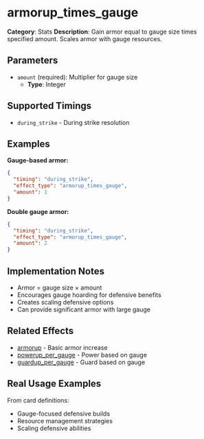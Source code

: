 # armorup_times_gauge

**Category**: Stats
**Description**: Gain armor equal to gauge size times specified amount. Scales armor with gauge resources.

## Parameters

- `amount` (required): Multiplier for gauge size
  - **Type**: Integer

## Supported Timings

- `during_strike` - During strike resolution

## Examples

**Gauge-based armor:**
```json
{
  "timing": "during_strike",
  "effect_type": "armorup_times_gauge",
  "amount": 1
}
```

**Double gauge armor:**
```json
{
  "timing": "during_strike",
  "effect_type": "armorup_times_gauge",
  "amount": 2
}
```

## Implementation Notes

- Armor = gauge size × amount
- Encourages gauge hoarding for defensive benefits
- Creates scaling defensive options
- Can provide significant armor with large gauge

## Related Effects

- [armorup](armorup.md) - Basic armor increase
- [powerup_per_gauge](powerup_per_gauge.md) - Power based on gauge
- [guardup_per_gauge](guardup_per_gauge.md) - Guard based on gauge

## Real Usage Examples

From card definitions:
- Gauge-focused defensive builds
- Resource management strategies
- Scaling defensive abilities